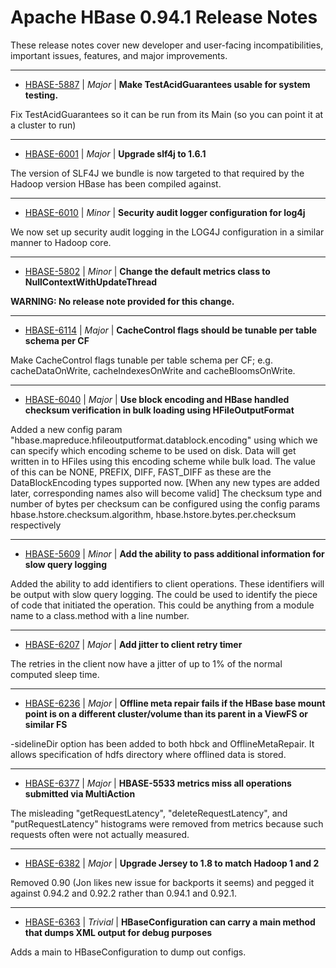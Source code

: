 
<!---
# Licensed to the Apache Software Foundation (ASF) under one
# or more contributor license agreements.  See the NOTICE file
# distributed with this work for additional information
# regarding copyright ownership.  The ASF licenses this file
# to you under the Apache License, Version 2.0 (the
# "License"); you may not use this file except in compliance
# with the License.  You may obtain a copy of the License at
#
#     http://www.apache.org/licenses/LICENSE-2.0
#
# Unless required by applicable law or agreed to in writing, software
# distributed under the License is distributed on an "AS IS" BASIS,
# WITHOUT WARRANTIES OR CONDITIONS OF ANY KIND, either express or implied.
# See the License for the specific language governing permissions and
# limitations under the License.
-->
# Apache HBase  0.94.1 Release Notes

These release notes cover new developer and user-facing incompatibilities, important issues, features, and major improvements.


---

* [HBASE-5887](https://issues.apache.org/jira/browse/HBASE-5887) | *Major* | **Make TestAcidGuarantees usable for system testing.**

Fix TestAcidGuarantees so it can be run from its Main (so you can point it at a cluster to run)


---

* [HBASE-6001](https://issues.apache.org/jira/browse/HBASE-6001) | *Major* | **Upgrade slf4j to 1.6.1**

The version of SLF4J we bundle is now targeted to that required by the Hadoop version HBase has been compiled against.


---

* [HBASE-6010](https://issues.apache.org/jira/browse/HBASE-6010) | *Minor* | **Security audit logger configuration for log4j**

We now set up security audit logging in the LOG4J configuration in a similar manner to Hadoop core.


---

* [HBASE-5802](https://issues.apache.org/jira/browse/HBASE-5802) | *Minor* | **Change the default metrics class to NullContextWithUpdateThread**

**WARNING: No release note provided for this change.**


---

* [HBASE-6114](https://issues.apache.org/jira/browse/HBASE-6114) | *Major* | **CacheControl flags should be tunable per table schema per CF**

Make CacheControl flags tunable per table schema per CF; e.g.
cacheDataOnWrite, cacheIndexesOnWrite and cacheBloomsOnWrite.


---

* [HBASE-6040](https://issues.apache.org/jira/browse/HBASE-6040) | *Major* | **Use block encoding and HBase handled checksum verification in bulk loading using HFileOutputFormat**

Added a new config param "hbase.mapreduce.hfileoutputformat.datablock.encoding" using which we can specify which encoding scheme to be used on disk. Data will get written in to HFiles using this encoding scheme while bulk load. The value of this can be NONE, PREFIX, DIFF, FAST\_DIFF as these are the DataBlockEncoding types supported now. [When any new types are added later, corresponding names also will become valid]
The checksum type and number of bytes per checksum can be configured using the config params hbase.hstore.checksum.algorithm, hbase.hstore.bytes.per.checksum respectively


---

* [HBASE-5609](https://issues.apache.org/jira/browse/HBASE-5609) | *Minor* | **Add the ability to pass additional information for slow query logging**

Added the ability to add identifiers to client operations.  These identifiers will be output with slow query logging.  The could be used to identify the piece of code that initiated the operation.  This could be anything from a module name to a class.method with a line number.


---

* [HBASE-6207](https://issues.apache.org/jira/browse/HBASE-6207) | *Major* | **Add jitter to client retry timer**

The retries in the client now have a jitter of up to 1% of the normal computed sleep time.


---

* [HBASE-6236](https://issues.apache.org/jira/browse/HBASE-6236) | *Major* | **Offline meta repair fails if the HBase base mount point is on a different cluster/volume than its parent in a ViewFS or similar FS**

-sidelineDir option has been added to both hbck and OfflineMetaRepair.
It allows specification of hdfs directory where offlined data is stored.


---

* [HBASE-6377](https://issues.apache.org/jira/browse/HBASE-6377) | *Major* | **HBASE-5533 metrics miss all operations submitted via MultiAction**

The misleading "getRequestLatency", "deleteRequestLatency", and "putRequestLatency" histograms were removed from metrics because such requests often were not actually measured.


---

* [HBASE-6382](https://issues.apache.org/jira/browse/HBASE-6382) | *Major* | **Upgrade Jersey to 1.8 to match Hadoop 1 and 2**

Removed 0.90 (Jon likes new issue for backports it seems) and pegged it against 0.94.2 and 0.92.2 rather than 0.94.1 and 0.92.1.


---

* [HBASE-6363](https://issues.apache.org/jira/browse/HBASE-6363) | *Trivial* | **HBaseConfiguration can carry a main method that dumps XML output for debug purposes**

Adds a main to HBaseConfiguration to dump out configs.



